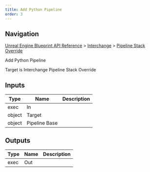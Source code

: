 ```yaml
---
title: Add Python Pipeline
order: 3
---
```

## Navigation

[Unreal Engine Blueprint API Reference](https://dev.epicgames.com/documentation/en-us/unreal-engine/BlueprintAPI) > [Interchange](https://dev.epicgames.com/documentation/en-us/unreal-engine/BlueprintAPI/Interchange) > [Pipeline Stack Override](https://dev.epicgames.com/documentation/en-us/unreal-engine/BlueprintAPI/Interchange/PipelineStackOverride)

Add Python Pipeline

Target is Interchange Pipeline Stack Override

## Inputs

| Type | Name | Description |
| --- | --- | --- |
| exec | In |  |
| object | Target |  |
| object | Pipeline Base |  |

## Outputs

| Type | Name | Description |
| --- | --- | --- |
| exec | Out |  |
